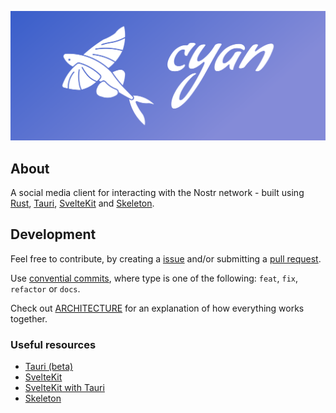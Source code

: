 ![Cyan](media/logo/png/cover.png)

## About

A social media client for interacting with the Nostr network - built using [Rust](https://www.rust-lang.org/), [Tauri](https://tauri.app/), [SvelteKit](https://kit.svelte.dev/) and [Skeleton](https://www.skeleton.dev/).

## Development

Feel free to contribute, by creating a [issue](https://github.com/jonassterud/cyan/issues) and/or submitting a [pull request](https://github.com/jonassterud/cyan/pulls).

Use [convential commits](https://www.conventionalcommits.org/en/v1.0.0/#summary), where type is one of the following: `feat`, `fix`, `refactor` or `docs`.

Check out [ARCHITECTURE](ARCHITECTURE.md) for an explanation of how everything works together.


### Useful resources
* [Tauri (beta)](https://beta.tauri.app/2/guide/)
* [SvelteKit](https://svelte.dev/docs/introduction)
* [SvelteKit with Tauri](https://tauri.app/v2/guides/getting-started/setup/sveltekit)
* [Skeleton](https://www.skeleton.dev/docs/quickstart)
